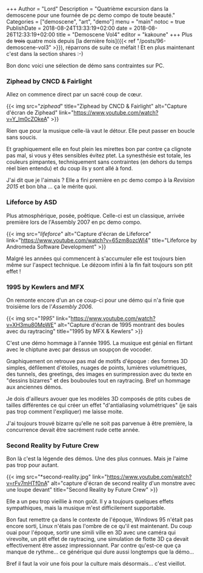 +++
Author = "Lord"
Description = "Quatrième excursion dans la demoscene pour une fournée de pc demo compo de toute beauté."
Categories = ["demoscene", "art", "demo"]
menu = "main"
notoc = true
PublishDate = 2018-08-24T13:33:19+02:00
date = 2018-08-26T12:33:19+02:00
title = "Demoscene Vol4"
editor = "kakoune"
+++
Plus de ~~trois~~  quatre mois depuis [la dernière fois]({{< ref "/posts/96-demoscene-vol3" >}}), réparrons de suite ce méfait !
Et en plus maintenant c'est dans la section shares :-)

Bon donc voici une sélection de démo sans contraintes sur PC.

### Ziphead by CNCD & Fairlight
Allez on commence direct par un sacré coup de cœur.

{{< img src="*ziphead*" title="Ziphead by CNCD & Fairlight" alt="Capture d'écran de Ziphead" link="https://www.youtube.com/watch?v=Y_lm0cZOkeA" >}}

Rien que pour la musique celle-là vaut le détour.
Elle peut passer en boucle sans soucis.

Et graphiquement elle en fout plein les mirettes bon par contre ça clignote pas mal, si vous y êtes sensibles évitez ptet.
La synesthésie est totale, les couleurs pimpantes, techniquement sans contraintes (en dehors du temps réel bien entendu) et du coup ils y sont allé à fond.

J'ai dit que je l'aimais ?
Elle a fini première en pc demo compo à la *Revision 2015* et bon bha … ça le mérite quoi.

### Lifeforce by ASD
Plus atmosphérique, posée, poêtique.
Celle-ci est un classique, arrivée première lors de l'Assembly 2007 en pc demo compo.

{{< img src="*lifeforce*" alt="Capture d'écran de Lifeforce" link="https://www.youtube.com/watch?v=65zm8ozcWl4" title="Lifeforce by Andromeda Software Development" >}}

Malgré les années qui commencent à s'accumuler elle est toujours bien même sur l'aspect technique.
Le dézoom infini à la fin fait toujours son ptit effet !

### 1995 by Kewlers and MFX
On remonte encore d'un an ce coup-ci pour une démo qui n'a finie que troisième lors de l'*Assembly 2006*.

{{< img src="*1995*" link="https://www.youtube.com/watch?v=XH3mu80MpWE" alt="Capture d'écran de 1995 montrant des boules avec du raytracing" title="1995 by MFX & Kewlers" >}}

C'est une démo hommage à l'année 1995.
La musique est génial en flirtant avec le chiptune avec par dessus un soupçon de vocoder.

Graphiquement on retrouve pas mal de motifs d'époque : des formes 3D simples, défilement d'étoiles, nuages de points, lumières volumétriques, des tunnels, des greetings, des images en surimpression avec du texte en "dessins bizarres" et des bouboules tout en raytracing.
Bref un hommage aux anciennes démos.

Je dois d'ailleurs avouer que les modèles 3D composés de ptits cubes de tailles différentes ce qui créer un effet "d'antialiasing volumétriques" (je sais pas trop comment l'expliquer) me laisse moite.

J'ai toujours trouvé bizarre qu'elle ne soit pas parvenue à être première, la concurrence devait être sacrément rude cette année.

### Second Reality by Future Crew
Bon là c'est la légende des démos.
Une des plus connues.
Mais je l'aime pas trop pour autant.

{{< img src="*second-reality.jpg" link="https://www.youtube.com/watch?v=rFv7mHTf0nA" alt="capture d'écran de second reality d'un monstre avec une loupe devant" title="Second Reality by Future Crew" >}}

Elle a un peu trop vieillie à mon goût.
Il y a toujours quelques effets sympathiques, mais la musique m'est difficilement supportable.

Bon faut remettre ça dans le contexte de l'époque, Windows 95 n'était pas encore sorti, Linux n'étais pas l'ombre de ce qu'il est maintenant.
Du coup ouai pour l'époque, sortir une simili ville en 3D avec une caméra qui virevolte, un ptit effet de raytracing, une simulation de flotte 3D ça devait effectivement être assez impressionnant.
Par contre qu'est-ce que ça manque de rythme… ce générique qui dure aussi longtemps que la démo…

Bref il faut la voir une fois pour la culture mais désormais… c'est vieillot.
